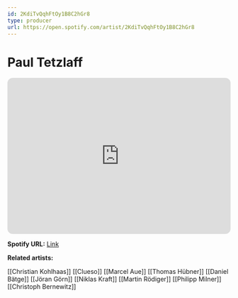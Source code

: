 ```yaml
---
id: 2KdiTvQqhFtOy1B8C2hGr8
type: producer
url: https://open.spotify.com/artist/2KdiTvQqhFtOy1B8C2hGr8
---
```

# Paul Tetzlaff

<iframe style="border-radius:12px" src="https://open.spotify.com/embed/artist/2KdiTvQqhFtOy1B8C2hGr8" width="100%" height="352" frameBorder="0" allowfullscreen="" allow="autoplay; clipboard-write; encrypted-media; fullscreen; picture-in-picture" loading="lazy"></iframe>

**Spotify URL:** [Link](https://open.spotify.com/artist/2KdiTvQqhFtOy1B8C2hGr8)

**Related artists:**

[[Christian Kohlhaas]]
[[Clueso]]
[[Marcel Aue]]
[[Thomas Hübner]]
[[Daniel Bätge]]
[[Jöran Görn]]
[[Niklas Kraft]]
[[Martin Rödiger]]
[[Philipp Milner]]
[[Christoph Bernewitz]]
